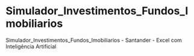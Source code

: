 # Simulador_Investimentos_Fundos_Imobiliarios
Simulador_Investimentos_Fundos_Imobiliarios - Santander - Excel com Inteligência Artificial
